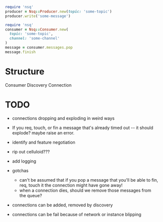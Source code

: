 ```Ruby
require 'nsq'
producer = Nsq::Producer.new(topic: 'some-topic')
producer.write('some-message')
```

```Ruby
require 'nsq'
consumer = Nsq::Consumer.new(
  topic: 'some-topic',
  channel: 'some-channel'
)
message = consumer.messages.pop
message.finish
```

# Structure

Consumer
Discovery
Connection



# TODO

- connections dropping and exploding in weird ways
- If you req, touch, or fin a message that's already timed out -- it should explode? maybe raise an error.
- identify and feature negotiation
- rip out celluloid???
- add logging


- gotchas
  - can't be assumed that if you pop a message that you'll be able to fin, req, touch it
    the connection might have gone away!
  - when a connection dies, should we remove those messages from the queue?


- connections can be added, removed by discovery
- connections can be fail because of network or instance blipping
